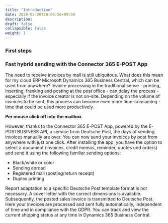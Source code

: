 ```yaml
---
title: "Introduction"
date: 2020-02-28T10:08:56+09:00
description: 
draft: false
collapsible: false
weight: 1
---
```

### First steps

### Fast hybrid sending with the Connector 365 E-POST App

The need to receive invoices by mail is still ubiquitous. What does this mean for my cloud ERP Microsoft Dynamics 365 Business Central, which can be used from anywhere? Invoice processing in the traditional sense - printing, inserting, franking and posting at the post office - can delay the process - especially if the invoice creator is not on-site. Depending on the volume of invoices to be sent, this process can become even more time-consuming - time that could be used more productively.

**Per mouse click off into the mailbox**

However, thanks to the Connector 365 E-POST App, powered by the E-POSTBUSINESS API, a service from Deutsche Post, the days of sending invoices manually are over. You can now send your invoices by post from anywhere with just one click. After installing the app, you have the option to select a document (invoices, credit memos, reminder, quotes und orders) and send it using the following familiar sending options:

- Black/white or color
- Sending abroad
- Registered mail (posting/return receipt)
- Duplex printing

Report adaptation to a specific Deutsche Post template format is not necessary. A cover letter with the correct dimensions is available. Subsequently, the posted sales invoice is transmitted to Deutsche Post. Here your invoices are processed and sent fully automatically, independent of time and in compliance with the GDPR. You can track and view the current shipping status at any time in Dynamics 365 Business Central.